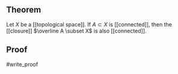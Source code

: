## Theorem
Let $X$ be a [[topological space]]. If $A\subset X$ is [[connected]], then the [[closure]] $\overline A \subset X$ is also [[connected]].
## Proof
#write_proof 